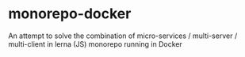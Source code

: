 # monorepo-docker
An attempt to solve the combination of micro-services / multi-server / multi-client in lerna (JS) monorepo running in Docker
